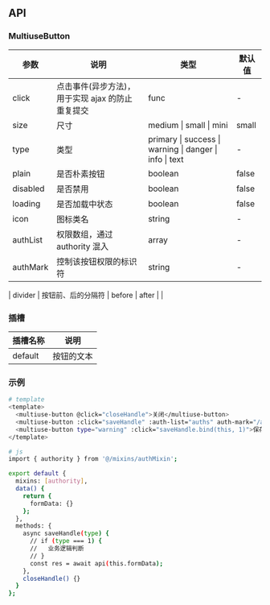 ## API

### MultiuseButton

| 参数     | 说明                                             | 类型                                                    | 默认值 |
| -------- | ------------------------------------------------ | ------------------------------------------------------- | ------ |
| click    | 点击事件(异步方法)，用于实现 ajax 的防止重复提交 | func                                                    | -      |
| size     | 尺寸                                             | medium \| small \| mini                                 | small  |
| type     | 类型                                             | primary \| success \| warning \| danger \| info \| text | -      |
| plain    | 是否朴素按钮                                     | boolean                                                 | false  |
| disabled | 是否禁用                                         | boolean                                                 | false  |
| loading  | 是否加载中状态                                   | boolean                                                 | false  |
| icon     | 图标类名                                         | string                                                  | -      |
| authList | 权限数组，通过 authority 混入                    | array                                                   | -      |
| authMark | 控制该按钮权限的标识符                           | string                                                  | -      |

| divider | 按钮前、后的分隔符 | before \| after | |

### 插槽

| 插槽名称 | 说明       |
| -------- | ---------- |
| default  | 按钮的文本 |

### 示例

```bash
# template
<template>
  <multiuse-button @click="closeHandle">关闭</multiuse-button>
  <multiuse-button :click="saveHandle" :auth-list="auths" auth-mark="/api/aaa">保存<multiuse-button>
  <multiuse-button type="warning" :click="saveHandle.bind(this, 1)">保存</multiuse-button>
</template>

# js
import { authority } from '@/mixins/authMixin';

export default {
  mixins: [authority],
  data() {
    return {
      formData: {}
    };
  },
  methods: {
    async saveHandle(type) {
      // if (type === 1) {
      //   业务逻辑判断
      // }
      const res = await api(this.formData);
    },
    closeHandle() {}
  }
};
```
